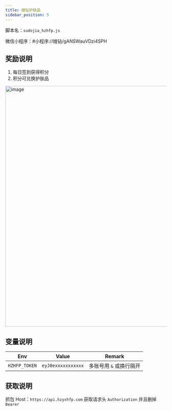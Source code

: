```yaml
---
title: 媓钻护肤品
sidebar_position: 5
---
```


脚本名：`sudojia_hzhfp.js`

微信小程序：#小程序://媓钻/gANSWauVDzi4SPH

## 奖励说明

1. 每日签到获得积分
2. 积分可兑换护肤品

<img src="https://bd.nuyoahbk.com/imgsrc/202408232210262.jpg!imggz" alt="image" height="750"/>

## 变量说明

|       Env        |          Value          |         Remark          |
| :--------------: | :---------------------: | :---------------------: |
|   `HZHFP_TOKEN`  | `eyJ0exxxxxxxxxxx` |   多账号用 `&` 或换行隔开 |

## 获取说明

抓包 Host：`https://api.hzyxhfp.com` 获取请求头 `Authorization` 并且删掉 `Bearer`